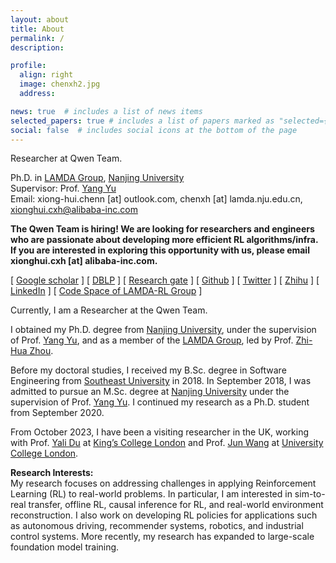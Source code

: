 ```yaml
---
layout: about
title: About
permalink: /
description: 

profile:
  align: right
  image: chenxh2.jpg
  address: 

news: true  # includes a list of news items
selected_papers: true # includes a list of papers marked as "selected={true}"
social: false  # includes social icons at the bottom of the page
---
```



Researcher at Qwen Team.  

Ph.D. in <a href="http://lamda.nju.edu.cn/CH.MainPage.ashx">LAMDA Group</a>, <a href="http://www.nju.edu.cn/">Nanjing University</a> <br/>
Supervisor: Prof. <a href="http://lamda.nju.edu.cn/yuy/">Yang Yu</a> <br/>
Email: xiong-hui.chenn [at] outlook.com, chenxh [at] lamda.nju.edu.cn, xionghui.cxh@alibaba-inc.com <br/>

**The Qwen Team is hiring! We are looking for researchers and engineers who are passionate about developing more efficient RL algorithms/infra. 
If you are interested in exploring this opportunity with us, please email xionghui.cxh [at] alibaba-inc.com.**

[ [Google scholar](https://scholar.google.com/citations?user=H5pguCYAAAAJ&hl=en) ] [ [DBLP](https://dblp.org/pid/241/7938.html) ] [ [Research gate](https://www.researchgate.net/profile/Xiong-Hui-Chen-2) ] [ [Github](https://github.com/xionghuichen) ] [ [Twitter](https://twitter.com/xiong_hui_chen) ] [ [Zhihu](https://www.zhihu.com/people/chen-xiong-hui-10) ] [ [LinkedIn](https://www.linkedin.com/in/xiong-hui-chen-9a94b411a/) ] [ [Code Space of LAMDA-RL Group](https://github.com/LAMDA-RL) ]


<p>
Currently, I am a Researcher at the Qwen Team.  

I obtained my Ph.D. degree from <a href="https://www.nju.edu.cn/EN/main.htm">Nanjing University</a>, under the supervision of Prof. <a href="http://www.lamda.nju.edu.cn/yuy/">Yang Yu</a>, and as a member of the <a href="https://www.lamda.nju.edu.cn/MainPage.ashx">LAMDA Group</a>, led by Prof. <a href="https://cs.nju.edu.cn/zhouzh/index.htm">Zhi-Hua Zhou</a>.  

Before my doctoral studies, I received my B.Sc. degree in Software Engineering from <a href="https://www.seu.edu.cn/english/main.htm">Southeast University</a> in 2018. In September 2018, I was admitted to pursue an M.Sc. degree at <a href="https://www.nju.edu.cn/EN/main.htm">Nanjing University</a> under the supervision of Prof. <a href="http://www.lamda.nju.edu.cn/yuy/">Yang Yu</a>. I continued my research as a Ph.D. student from September 2020.  

From October 2023, I have been a visiting researcher in the UK, working with Prof. <a href="https://www.kcl.ac.uk/people/yali-du">Yali Du</a> at <a href="https://www.kcl.ac.uk/">King’s College London</a> and Prof. <a href="http://www0.cs.ucl.ac.uk/staff/Jun.Wang/">Jun Wang</a> at <a href="https://www.ucl.ac.uk/">University College London</a>.
</p>


**Research Interests:**  
My research focuses on addressing challenges in applying Reinforcement Learning (RL) to real-world problems. In particular, I am interested in sim-to-real transfer, offline RL, causal inference for RL, and real-world environment reconstruction. I also work on developing RL policies for applications such as autonomous driving, recommender systems, robotics, and industrial control systems. More recently, my research has expanded to large-scale foundation model training.